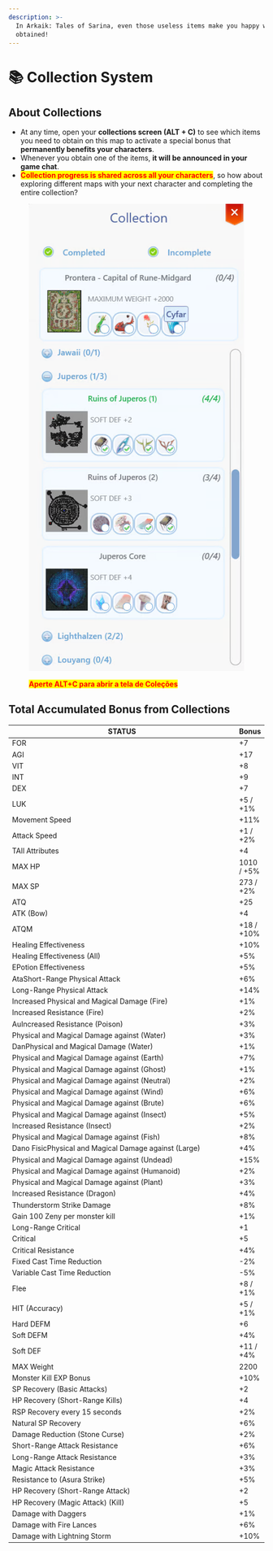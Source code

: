 ```yaml
---
description: >-
  In Arkaik: Tales of Sarina, even those useless items make you happy when
  obtained!
---
```


# 📚 Collection System

## **About Collections**

* At any time, open your **collections screen (ALT + C)** to see which items you need to obtain on this map to activate a special bonus that **permanently benefits your characters**.
* Whenever you obtain one of the items, **it will be announced in your game chat**.
* <mark style="color:red;">**Collection progress is shared across all your characters**</mark>, so how about exploring different maps with your next character and completing the entire collection?

<figure><img src="../.gitbook/assets/image (516).png" alt=""><figcaption><p><mark style="color:red;"><strong>Aperte ALT+C para abrir a tela de Coleções</strong></mark></p></figcaption></figure>

## **Total Accumulated Bonus from Collections**

<table><thead><tr><th width="479">STATUS</th><th>Bonus</th></tr></thead><tbody><tr><td>FOR</td><td>+7</td></tr><tr><td>AGI</td><td>+17</td></tr><tr><td>VIT</td><td>+8</td></tr><tr><td>INT</td><td>+9</td></tr><tr><td>DEX</td><td>+7</td></tr><tr><td>LUK</td><td>+5 / +1%</td></tr><tr><td>Movement Speed</td><td>+11%</td></tr><tr><td>Attack Speed</td><td>+1 / +2%</td></tr><tr><td>TAll Attributes</td><td>+4</td></tr><tr><td>MAX HP</td><td>1010 / +5%</td></tr><tr><td>MAX SP</td><td>273 / +2%</td></tr><tr><td>ATQ</td><td>+25</td></tr><tr><td>ATK (Bow)</td><td>+4</td></tr><tr><td>ATQM</td><td>+18 / +10%</td></tr><tr><td>Healing Effectiveness</td><td>+10%</td></tr><tr><td>Healing Effectiveness (All)</td><td>+5%</td></tr><tr><td>EPotion Effectiveness</td><td>+5%</td></tr><tr><td>AtaShort-Range Physical Attack</td><td>+6%</td></tr><tr><td>Long-Range Physical Attack</td><td>+14%</td></tr><tr><td>Increased Physical and Magical Damage (Fire)</td><td>+1%</td></tr><tr><td>Increased Resistance (Fire)</td><td>+2%</td></tr><tr><td>AuIncreased Resistance (Poison)</td><td>+3%</td></tr><tr><td>Physical and Magical Damage against (Water)</td><td>+3%</td></tr><tr><td>DanPhysical and Magical Damage (Water)</td><td>+1%</td></tr><tr><td>Physical and Magical Damage against (Earth)</td><td>+7%</td></tr><tr><td>Physical and Magical Damage against (Ghost)</td><td>+1%</td></tr><tr><td>Physical and Magical Damage against (Neutral)</td><td>+2%</td></tr><tr><td>Physical and Magical Damage against (Wind)</td><td>+6%</td></tr><tr><td>Physical and Magical Damage against (Brute)</td><td>+6%</td></tr><tr><td>Physical and Magical Damage against (Insect)</td><td>+5%</td></tr><tr><td>Increased Resistance (Insect)</td><td>+2%</td></tr><tr><td>Physical and Magical Damage against (Fish)</td><td>+8%</td></tr><tr><td>Dano FisicPhysical and Magical Damage against (Large)</td><td>+4%</td></tr><tr><td>Physical and Magical Damage against (Undead)</td><td>+15%</td></tr><tr><td>Physical and Magical Damage against (Humanoid)</td><td>+2%</td></tr><tr><td>Physical and Magical Damage against (Plant)</td><td>+3%</td></tr><tr><td>Increased Resistance (Dragon)</td><td>+4%</td></tr><tr><td>Thunderstorm Strike Damage</td><td>+8%</td></tr><tr><td>Gain 100 Zeny per monster kill</td><td>+1%</td></tr><tr><td>Long-Range Critical</td><td>+1</td></tr><tr><td>Critical</td><td>+5</td></tr><tr><td>Critical Resistance</td><td>+4%</td></tr><tr><td>Fixed Cast Time Reduction</td><td>-2%</td></tr><tr><td>Variable Cast Time Reduction</td><td>-5%</td></tr><tr><td>Flee</td><td>+8 / +1%</td></tr><tr><td>HIT (Accuracy)</td><td>+5 / +1%</td></tr><tr><td>Hard DEFM</td><td>+6</td></tr><tr><td>Soft DEFM</td><td>+4%</td></tr><tr><td>Soft DEF</td><td>+11 / +4%</td></tr><tr><td>MAX Weight</td><td>2200</td></tr><tr><td>Monster Kill EXP Bonus</td><td>+10%</td></tr><tr><td>SP Recovery (Basic Attacks)</td><td>+2</td></tr><tr><td>HP Recovery (Short-Range Kills)</td><td>+4</td></tr><tr><td>RSP Recovery every 15 seconds</td><td>+2%</td></tr><tr><td>Natural SP Recovery</td><td>+6%</td></tr><tr><td>Damage Reduction (Stone Curse)</td><td>+2%</td></tr><tr><td>Short-Range Attack Resistance</td><td>+6%</td></tr><tr><td>Long-Range Attack Resistance</td><td>+3%</td></tr><tr><td>Magic Attack Resistance</td><td>+3%</td></tr><tr><td>Resistance to (Asura Strike)</td><td>+5%</td></tr><tr><td>HP Recovery (Short-Range Attack)</td><td>+2</td></tr><tr><td>HP Recovery (Magic Attack) (Kill)</td><td>+5</td></tr><tr><td>Damage with Daggers</td><td>+1%</td></tr><tr><td>Damage with Fire Lances</td><td>+6%</td></tr><tr><td>Damage with Lightning Storm</td><td>+10%</td></tr></tbody></table>
